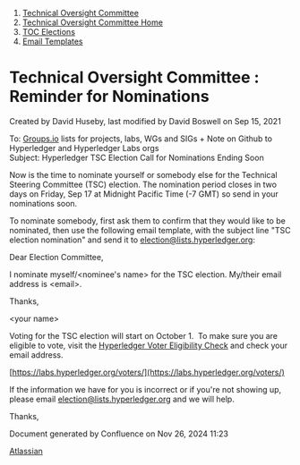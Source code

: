 1. [Technical Oversight Committee](index.html)
2. [Technical Oversight Committee Home](Technical-Oversight-Committee-Home_21430274.html)
3. [TOC Elections](TOC-Elections_21448771.html)
4. [Email Templates](Email-Templates_21451617.html)

# Technical Oversight Committee : Reminder for Nominations

Created by David Huseby, last modified by David Boswell on Sep 15, 2021

To: [Groups.io](http://Groups.io) lists for projects, labs, WGs and SIGs + Note on Github to Hyperledger and Hyperledger Labs orgs  
Subject: Hyperledger TSC Election Call for Nominations Ending Soon

Now is the time to nominate yourself or somebody else for the Technical Steering Committee (TSC) election. The nomination period closes in two days on Friday, Sep 17 at Midnight Pacific Time (-7 GMT) so send in your nominations soon. 

To nominate somebody, first ask them to confirm that they would like to be nominated, then use the following email template, with the subject line "TSC election nomination" and send it to [election@lists.hyperledger.org](mailto:election@lists.hyperledger.org):

Dear Election Committee,

I nominate myself/&lt;nominee's name&gt; for the TSC election. My/their email address is &lt;email&gt;.

Thanks,

&lt;your name&gt;

Voting for the TSC election will start on October 1.  To make sure you are eligible to vote, visit the [Hyperledger Voter Eligibility Check](https://labs.hyperledger.org/voters/) and check your email address.

[https://labs.hyperledger.org/voters/](https://labs.hyperledger.org/voters/)

If the information we have for you is incorrect or if you're not showing up, please email [election@lists.hyperledger.org](mailto:election@lists.hyperledger.org) and we will help.

Thanks,

Document generated by Confluence on Nov 26, 2024 11:23

[Atlassian](http://www.atlassian.com/)
